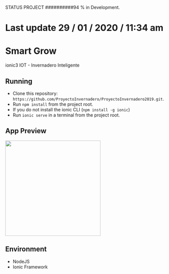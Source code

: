 STATUS PROJECT   ##########94 %    in Development.
# Last update 29 / 01 / 2020 /    11:34 am
# Smart Grow
 ionic3 IOT - Invernadero Inteligente



 ## Running
 * Clone this repository: `https://github.com/ProyectoInvernadero/ProyectoInvernadero2019.git`.
 * Run `npm install` from the project root.
 * If you do not install the ionic CLI (`npm install -g ionic`)
 * Run `ionic serve` in a terminal from the project root.

 ## App Preview
 <img src="https://pbs.twimg.com/media/ELkImduW4AAH0K5?format=png&name=small" width="300">



 ## Environment
 * NodeJS
 * Ionic Framework
